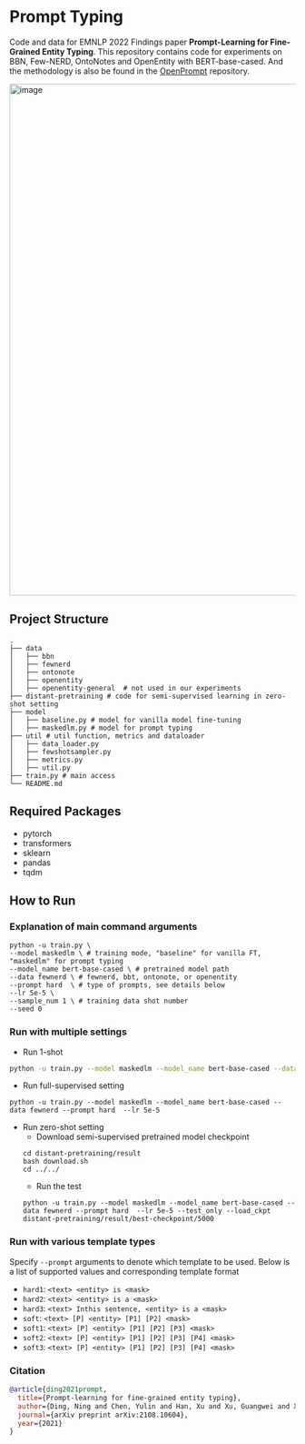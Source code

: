 # Prompt Typing
Code and data for EMNLP 2022 Findings paper **Prompt-Learning for Fine-Grained Entity Typing**. This repository contains code for experiments on BBN, Few-NERD, OntoNotes and OpenEntity with BERT-base-cased. And the methodology is also be found in the [OpenPrompt](https://github.com/thunlp/OpenPrompt/blob/main/experiments/typing_ptyping.yaml) repository.



<img width="900" alt="image" src="https://user-images.githubusercontent.com/17723822/196573693-8438ca6e-1e67-4aba-a72b-ebefefe86d40.png">



## Project Structure
```
.
├── data
│   ├── bbn
│   ├── fewnerd
│   ├── ontonote
│   ├── openentity
│   ├── openentity-general  # not used in our experiments
├── distant-pretraining # code for semi-supervised learning in zero-shot setting
├── model
│   ├── baseline.py # model for vanilla model fine-tuning
│   ├── maskedlm.py # model for prompt typing
├── util # util function, metrics and dataloader
│   ├── data_loader.py
│   ├── fewshotsampler.py
│   ├── metrics.py
│   ├── util.py
├── train.py # main access
└── README.md
```

## Required Packages
- pytorch
- transformers
- sklearn
- pandas
- tqdm

## How to Run
### Explanation of main command arguments
```
python -u train.py \
--model maskedlm \ # training mode, "baseline" for vanilla FT, "maskedlm" for prompt typing
--model_name bert-base-cased \ # pretrained model path
--data fewnerd \ # fewnerd, bbt, ontonote, or openentity
--prompt hard  \ # type of prompts, see details below
--lr 5e-5 \
--sample_num 1 \ # training data shot number
--seed 0
```

### Run with multiple settings
- Run 1-shot 
```bash
python -u train.py --model maskedlm --model_name bert-base-cased --data fewnerd --prompt hard  --lr 5e-5 --sample_num 1
```

- Run full-supervised setting
```
python -u train.py --model maskedlm --model_name bert-base-cased --data fewnerd --prompt hard  --lr 5e-5
```


- Run zero-shot setting
    - Download semi-supervised pretrained model checkpoint
    ```
    cd distant-pretraining/result
    bash download.sh
    cd ../../
    ```
    - Run the test
    ```
    python -u train.py --model maskedlm --model_name bert-base-cased --data fewnerd --prompt hard  --lr 5e-5 --test_only --load_ckpt distant-pretraining/result/best-checkpoint/5000
    ```

### Run with various template types
Specify `--prompt` arguments to denote which template to be used. Below is a list of supported values and corresponding template format
- `hard1`: `<text> <entity> is <mask>`
- `hard2`: `<text> <entity> is a <mask>`
- `hard3`: `<text> Inthis sentence, <entity> is a <mask>`
- `soft`: `<text> [P] <entity> [P1] [P2] <mask>`
- `soft1`: `<text> [P] <entity> [P1] [P2] [P3] <mask>`
- `soft2`: `<text> [P] <entity> [P1] [P2] [P3] [P4] <mask>`
- `soft3`: `<text> [P] <entity> [P1] [P2] [P3] [P4] <mask>`

### Citation

```bibtex
@article{ding2021prompt,
  title={Prompt-learning for fine-grained entity typing},
  author={Ding, Ning and Chen, Yulin and Han, Xu and Xu, Guangwei and Xie, Pengjun and Zheng, Hai-Tao and Liu, Zhiyuan and Li, Juanzi and Kim, Hong-Gee},
  journal={arXiv preprint arXiv:2108.10604},
  year={2021}
}

```

